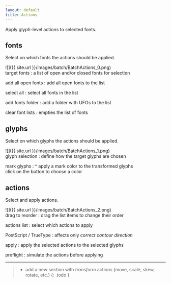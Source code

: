 ```yaml
---
layout: default
title: Actions
---
```


Apply glyph-level actions to selected fonts.

fonts
-----

Select on which fonts the actions should be applied.

<div class='row'>

<div class='col' markdown='1'>
![]({{ site.url }}/images/batch/BatchActions_0.png)
</div>

<div class='col' markdown='1'>
target fonts
: a list of open and/or closed fonts for selection

add all open fonts
: add all open fonts to the list

select all
: select all fonts in the list

add fonts folder
: add a folder with UFOs to the list

clear font lists
: empties the list of fonts
</div>

</div>

glyphs
------

Select on which glyphs the actions should be applied.

<div class='row'>

<div class='col' markdown='1'>
![]({{ site.url }}/images/batch/BatchActions_1.png)
</div>

<div class='col' markdown='1'>
glyph selection
: define how the target glyphs are chosen

mark glyphs
: ^
  apply a mark color to the transformed glyphs  
  click on the button to choose a color
</div>

</div>

actions
-------

Select and apply actions.

<div class='row'>

<div class='col' markdown='1'>
![]({{ site.url }}/images/batch/BatchActions_2.png)
</div>

<div class='col' markdown='1'>
drag to reorder
: drag the list items to change their order

actions list
: select which actions to apply

PostScript / TrueType
: affects only *correct contour direction*

apply
: apply the selected actions to the selected glyphs

preflight
: simulate the actions before applying
</div>

</div>

- - -

> - add a new section with *transform* actions (move, scale, skew, rotate, etc.)
{: .todo }
